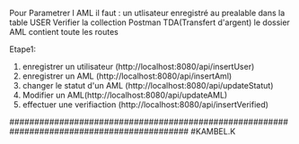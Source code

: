 Pour Parametrer l AML il faut :
    un utlisateur  enregistré au prealable dans la table USER 
Verifier la collection Postman TDA(Transfert d'argent) 
le dossier AML contient toute les routes 


Etape1:
   1. enregistrer un utilisateur (http://localhost:8080/api/insertUser)
   2. enregistrer un AML (http://localhost:8080/api/insertAml)
   3. changer le statut d'un AML (http://localhost:8080/api/updateStatut)
   4. Modifier un AML(http://localhost:8080/api/updateAML)
   5. effectuer une verifiaction (http://localhost:8080/api/insertVerified)








   ############################################################################################
   #KAMBEL.K